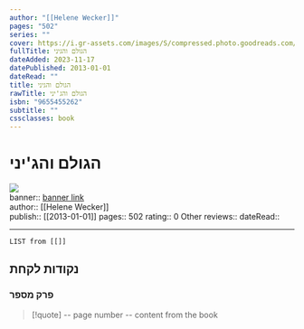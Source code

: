 ```yaml
---
author: "[[Helene Wecker]]"
pages: "502"
series: ""
cover: https://i.gr-assets.com/images/S/compressed.photo.goodreads.com/books/1383545699l/18751562.jpg
fullTitle: הגולם והגיני
dateAdded: 2023-11-17
datePublished: 2013-01-01
dateRead: ""
title: הגולם והגיני
rawTitle: הגולם והג'יני
isbn: "9655455262"
subtitle: ""
cssclasses: book
---
```

# הגולם והג&#39;יני

![](https:&#x2F;&#x2F;i.gr-assets.com&#x2F;images&#x2F;S&#x2F;compressed.photo.goodreads.com&#x2F;books&#x2F;1383545699l&#x2F;18751562.jpg)  
banner:: [banner link](https:&#x2F;&#x2F;i.gr-assets.com&#x2F;images&#x2F;S&#x2F;compressed.photo.goodreads.com&#x2F;books&#x2F;1383545699l&#x2F;18751562.jpg)  
author:: [[Helene Wecker]]  
publish:: [[2013-01-01]]
pages:: 502
rating:: 0 
Other reviews:: 
dateRead:: 

<hr  style="clear:both"/>



```dataview
LIST from [[]]
```

## נקודות לקחת 

### פרק מספר
> [!quote] -- page number -- 
>  content from the book




```